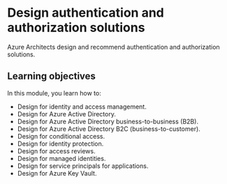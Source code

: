 # Design authentication and authorization solutions

Azure Architects design and recommend authentication and authorization solutions.

## Learning objectives

In this module, you learn how to:

- Design for identity and access management.
- Design for Azure Active Directory.
- Design for Azure Active Directory business-to-business (B2B).
- Design for Azure Active Directory B2C (business-to-customer).
- Design for conditional access.
- Design for identity protection.
- Design for access reviews.
- Design for managed identities.
- Design for service principals for applications.
- Design for Azure Key Vault.